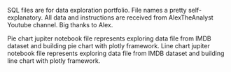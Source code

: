SQL files are for data exploration portfolio. File names a pretty self-explanatory.
All data and instructions are received from AlexTheAnalyst Youtube channel. Big thanks to Alex.

Pie chart jupiter notebook file represents exploring data file from IMDB dataset and building pie chart with plotly framework.
Line chart jupiter notebook file represents exploring data file from IMDB dataset and building line chart with plotly framework.
